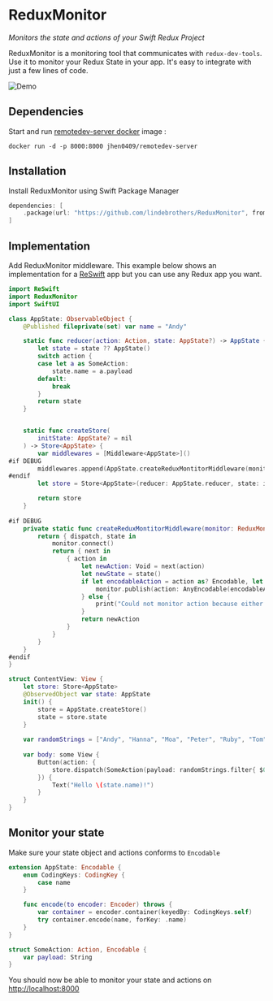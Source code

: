 # ReduxMonitor
*Monitors the state and actions of your Swift Redux Project*

ReduxMonitor is a monitoring tool that communicates with `redux-dev-tools`.  Use it to monitor your Redux State in your app. It's easy to integrate with just a few lines of code.

![Demo](https://github.com/lindebrothers/ReduxMonitor/blob/main/Example/ReduxMonitorDemo.gif)

## Dependencies
Start and run [remotedev-server docker](https://github.com/jhen0409/docker-remotedev-server) image :
```
docker run -d -p 8000:8000 jhen0409/remotedev-server
```

## Installation
Install ReduxMonitor using Swift Package Manager
```Swift
dependencies: [
    .package(url: "https://github.com/lindebrothers/ReduxMonitor", from: "1.0.0"),
]
```
## Implementation
Add ReduxMonitor middleware. This example below shows an implementation for a [ReSwift](https://github.com/ReSwift/ReSwift) app but you can use any Redux app you want.
``` Swift
import ReSwift
import ReduxMonitor
import SwiftUI

class AppState: ObservableObject {
    @Published fileprivate(set) var name = "Andy"

    static func reducer(action: Action, state: AppState?) -> AppState {
        let state = state ?? AppState()
        switch action {
        case let a as SomeAction:
            state.name = a.payload
        default:
            break
        }
        return state
    }


    static func createStore(
        initState: AppState? = nil
    ) -> Store<AppState> {
        var middlewares = [Middleware<AppState>]()
#if DEBUG
        middlewares.append(AppState.createReduxMontitorMiddleware(monitor: ReduxMonitor()))
#endif
        let store = Store<AppState>(reducer: AppState.reducer, state: initState, middleware: middlewares)

        return store
    }
    
#if DEBUG
    private static func createReduxMontitorMiddleware(monitor: ReduxMonitorProvider) -> Middleware<Any> {
        return { dispatch, state in
            monitor.connect()
            return { next in
                { action in
                    let newAction: Void = next(action)
                    let newState = state()
                    if let encodableAction = action as? Encodable, let encodableState = newState as? Encodable {
                        monitor.publish(action: AnyEncodable(encodableAction), state: AnyEncodable(encodableState))
                    } else {
                        print("Could not monitor action because either state or action does not conform to encodable", action)
                    }
                    return newAction
                }
            }
        }
    }
#endif
}

struct ContentView: View {
    let store: Store<AppState>
    @ObservedObject var state: AppState
    init() {
        store = AppState.createStore()
        state = store.state
    }
    
    var randomStrings = ["Andy", "Hanna", "Moa", "Peter", "Ruby", "Tom", "Marcus", "Simon", "Jenny", "Mary", "Zlatan"]
    
    var body: some View {
        Button(action: {
            store.dispatch(SomeAction(payload: randomStrings.filter{ $0 != state.name }.randomElement()!))
        }) {
            Text("Hello \(state.name)!")
        }
    }
}

```
## Monitor your state
Make sure your state object and actions conforms to `Encodable`

``` Swift
extension AppState: Encodable {
    enum CodingKeys: CodingKey {
        case name
    }

    func encode(to encoder: Encoder) throws {
        var container = encoder.container(keyedBy: CodingKeys.self)
        try container.encode(name, forKey: .name)
    }
}

struct SomeAction: Action, Encodable {
    var payload: String
}
```
You should now be able to monitor your state and actions on [http://localhost:8000](http://localhost:8000)
